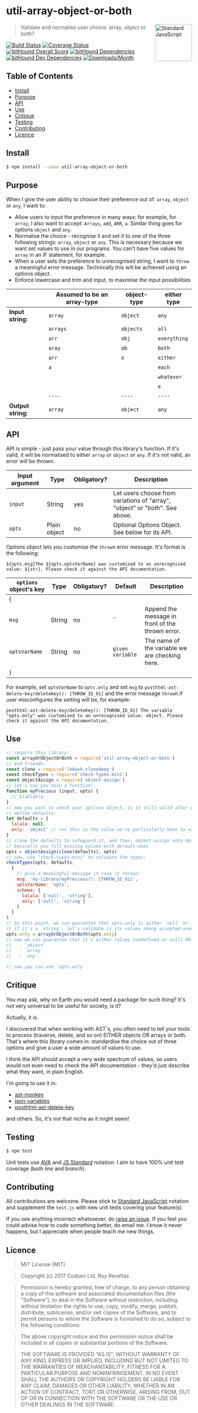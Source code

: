 # util-array-object-or-both

<a href="https://standardjs.com" style="float: right; padding: 0 0 20px 20px;"><img src="https://cdn.rawgit.com/feross/standard/master/sticker.svg" alt="Standard JavaScript" width="100" align="right"></a>

> Validate and normalise user choice: array, object or both?

[![Build Status][travis-img]][travis-url]
[![Coverage Status][cov-img]][cov-url]
[![bitHound Overall Score][overall-img]][overall-url]
[![bitHound Dependencies][deps-img]][deps-url]
[![bitHound Dev Dependencies][dev-img]][dev-url]
[![Downloads/Month][downloads-img]][downloads-url]

## Table of Contents

<!-- START doctoc generated TOC please keep comment here to allow auto update -->
<!-- DON'T EDIT THIS SECTION, INSTEAD RE-RUN doctoc TO UPDATE -->


- [Install](#install)
- [Purpose](#purpose)
- [API](#api)
- [Use](#use)
- [Critique](#critique)
- [Testing](#testing)
- [Contributing](#contributing)
- [Licence](#licence)

<!-- END doctoc generated TOC please keep comment here to allow auto update -->

## Install

```bash
$ npm install --save util-array-object-or-both
```

## Purpose

When I give the user ability to choose their preference out of: `array`, `object` or `any`, I want to:

- Allow users to input the preference in many ways: for example, for `array`, I also want to accept: `Arrays`, `add`, `ARR`, `a`. Similar thing goes for options `object` and `any`.
- Normalise the choice - recognise it and set it to one of the three following strings: `array`, `object` or `any`. This is necessary because we want set values to use in our programs. You can't have five values for `array` in an IF statement, for example.
- When a user sets the preference to unrecognised string, I want to `throw` a meaningful error message. Technically this will be achieved using an options object.
- Enforce lowercase and trim and input, to maximise the input possibilities

<br>        | Assumed to be an array-type | object-type   | either type
------------|------------|---------------|---------------
**Input string:**  | `array`    | `object`      | `any`
<br>        | `arrays`   | `objects`     | `all`
<br>        | `arr`      | `obj`         | `everything`
<br>        | `aray`     | `ob`          | `both`
<br>        | `arr`      | `o`           | `either`
<br>        | `a`        |               | `each`
<br>        |            |               | `whatever`
<br>        |            |               | `e`
<br>        | `----`     | `----`        | `----`
**Output string:** | `array`    | `object`      | `any`

## API

API is simple - just pass your value through this library's function. If it's valid, it will be normalised to either `array` or `object` or `any`. If it's not valid, an error will be thrown.

Input argument   | Type         | Obligatory? | Description
-----------------|--------------|-------------|-------------
`input`          | String       | yes         | Let users choose from variations of "array", "object" or "both". See above.
`opts`           | Plain object | no          | Optional Options Object. See below for its API.

Options object lets you customise the `throw`n error message. It's format is the following:

    ${opts.msg}The ${opts.optsVarName} was customised to an unrecognised value: ${str}. Please check it against the API documentation.

`options` object's key | Type     | Obligatory? | Default          | Description
-----------------------|----------|-------------|------------------|----------------------
{                      |          |             |                  |
`msg`                  | String   | no          | ``               | Append the message in front of the thrown error.
`optsVarName`          | String   | no          | `given variable` | The name of the variable we are checking here.
}                      |          |             |                  |

For example, set `optsVarName` to `opts.only` and set `msg` to `posthtml-ast-delete-key/deleteKey(): [THROW_ID_01]` and the error message `throw`n if user misconfigures the setting will be, for example:

    posthtml-ast-delete-key/deleteKey(): [THROW_ID_01] The variable "opts.only" was customised to an unrecognised value: object. Please check it against the API documentation.

## Use

```js
// require this library:
const arrayOrObjectOrBoth = require('util-array-object-or-both')
// and friends:
const clone = require('lodash.clonedeep')
const checkTypes = require('check-types-mini')
const objectAssign = require('object-assign')
// let's say you have a function:
function myPrecious (input, opts) {
  // blablabla
}
// now you want to check your options object, is it still valid after users have laid their sticky paws on it:
// define defaults:
let defaults = {
  lalala: null,
  only: 'object' // <<< this is the value we're particularly keen to validate, is it `array`|`object`|`any`
}
// clone the defaults to safeguard it, and then, object-assign onto defaults.
// basically you fill missing values with default-ones
opts = objectAssign(clone(defaults), opts)
// now, use "check-types-mini" to validate the types:
checkTypes(opts, defaults,
  {
    // give a meaningful message in case it throws:
    msg: 'my-library/myPrecious(): [THROW_ID_01]',
    optsVarName: 'opts',
    schema: {
      lalala: ['null', 'string'],
      only: ['null', 'string']
    }
  }
)
// by this point, we can guarantee that opts.only is either `null` or `string`.
// if it's a `string`, let's validate is its values among accepted-ones:
opts.only = arrayOrObjectOrBoth(opts.only)
// now we can guarantee that it's either falsey (undefined or null) OR:
//   - `object`
//   - `array`
//   - `any`

// now you can use `opts.only`
```

## Critique

You may ask, why on Earth you would need a package for such thing? It's not very universal to be useful for society, is it?

Actually, it is.

I discovered that when working with AST's, you often need to tell your tools to process (traverse, delete, and so on) EITHER objects OR arrays or both. That's where this library comes in: standardise the choice out of three options and give a user a wide amount of values to use.

I think the API should accept a very wide spectrum of values, so users would not even need to check the API documentation - they'd just describe what they want, in plain English.

I'm going to use it in:
- [ast-monkey](https://github.com/codsen/ast-monkey)
- [json-variables](https://github.com/codsen/json-variables)
- [posthtml-ast-delete-key](https://github.com/codsen/posthtml-ast-delete-key)

and others. So, it's not that niche as it might seem!

## Testing

```bash
$ npm test
```

Unit tests use [AVA](https://github.com/avajs/ava) and [JS Standard](https://standardjs.com) notation. I aim to have 100% unit test coverage (both _line_ and _branch_).

## Contributing

All contributions are welcome. Please stick to [Standard JavaScript](https://standardjs.com) notation and supplement the `test.js` with new unit tests covering your feature(s).

If you see anything incorrect whatsoever, do [raise an issue](https://github.com/codsen/util-array-object-or-both/issues). If you feel you could advise how to code something better, do email me. I know it never happens, but I appreciate when people teach me new things.

## Licence

> MIT License (MIT)

> Copyright (c) 2017 Codsen Ltd, Roy Reveltas

> Permission is hereby granted, free of charge, to any person obtaining a copy
of this software and associated documentation files (the "Software"), to deal
in the Software without restriction, including without limitation the rights
to use, copy, modify, merge, publish, distribute, sublicense, and/or sell
copies of the Software, and to permit persons to whom the Software is
furnished to do so, subject to the following conditions:

> The above copyright notice and this permission notice shall be included in all
copies or substantial portions of the Software.

> THE SOFTWARE IS PROVIDED "AS IS", WITHOUT WARRANTY OF ANY KIND, EXPRESS OR
IMPLIED, INCLUDING BUT NOT LIMITED TO THE WARRANTIES OF MERCHANTABILITY,
FITNESS FOR A PARTICULAR PURPOSE AND NONINFRINGEMENT. IN NO EVENT SHALL THE
AUTHORS OR COPYRIGHT HOLDERS BE LIABLE FOR ANY CLAIM, DAMAGES OR OTHER
LIABILITY, WHETHER IN AN ACTION OF CONTRACT, TORT OR OTHERWISE, ARISING FROM,
OUT OF OR IN CONNECTION WITH THE SOFTWARE OR THE USE OR OTHER DEALINGS IN THE
SOFTWARE.

[travis-img]: https://travis-ci.org/codsen/util-array-object-or-both.svg?branch=master
[travis-url]: https://travis-ci.org/codsen/util-array-object-or-both

[cov-img]: https://coveralls.io/repos/github/codsen/util-array-object-or-both/badge.svg?branch=master
[cov-url]: https://coveralls.io/github/codsen/util-array-object-or-both?branch=master

[overall-img]: https://www.bithound.io/github/codsen/util-array-object-or-both/badges/score.svg
[overall-url]: https://www.bithound.io/github/codsen/util-array-object-or-both

[deps-img]: https://www.bithound.io/github/codsen/util-array-object-or-both/badges/dependencies.svg
[deps-url]: https://www.bithound.io/github/codsen/util-array-object-or-both/master/dependencies/npm

[dev-img]: https://www.bithound.io/github/codsen/util-array-object-or-both/badges/devDependencies.svg
[dev-url]: https://www.bithound.io/github/codsen/util-array-object-or-both/master/dependencies/npm

[downloads-img]: https://img.shields.io/npm/dm/util-array-object-or-both.svg
[downloads-url]: https://www.npmjs.com/package/util-array-object-or-both
